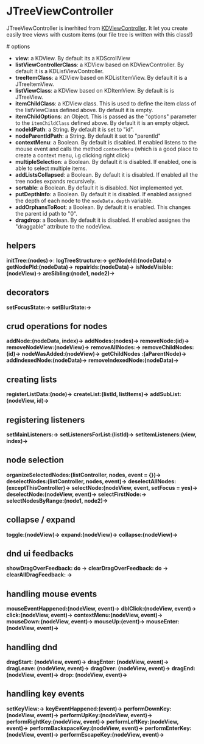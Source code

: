 # JTreeViewController

JTreeViewController is inerhited from
[KDViewController](/core/KDViewController). It let you create easily tree views
with custom items (our file tree is written with this class!)

# options

* **view**: a KDView. By default its a KDScrollView 
* **listViewControllerClass**: a KDView based on KDViewController. By default it
  is a KDListViewController.
* **treeItemClass**: a KDView based on KDListItemView. By default it is a
  JTreeItemView.
* **listViewClass**: a KDView based on KDItemView. By default is is JTreeView.
* **itemChildClass**: a KDView class. This is used to define the item class of
  the listViewClass defined above. By default it is empty.
* **itemChildOptions**: an Object. This is passed as the "options" parameter to
  the `itemChildClass` defined above. By default it is an empty object.
* **nodeIdPath**: a String. By default it is set to "id".
* **nodeParentIdPath**: a String. By default it set to "parentId"
* **contextMenu**: a Boolean. By default is disabled. If enabled listens to the
  mouse event and calls the method  `contextMenu` (which is a good place to
  create a context menu, i.g clicking right click)
* **multipleSelection**: a Boolean. By default it is disabled. If enabled, one
  is able to select multiple items.
* **addListsCollapsed**: a Boolean. By default it is disabled. If enabled all
  the tree nodes expands recursively.
* **sortable**: a Boolean. By default it is disabled. Not implemented yet.
* **putDepthInfo**: a Boolean. By default it is disabled. If enabled assigned the
  depth of each node to the `nodeData.depth` variable.
* **addOrphansToRoot**: a Boolean. By default it is enabled. This changes the
  parent id path to "0".
* **dragdrop**: a Boolean. By default it is disabled. If enabled assignes the
  "draggable" attribute to the nodeView.

## helpers

**initTree:(nodes)->**:
**logTreeStructure:->**
**getNodeId:(nodeData)->**
**getNodePId:(nodeData)->**
**repairIds:(nodeData)->**
**isNodeVisible:(nodeView)->**
**areSibling:(node1, node2)->**

## decorators

**setFocusState:->**
**setBlurState:->**

## crud operations for nodes

**addNode:(nodeData, index)->**
**addNodes:(nodes)->**
**removeNode:(id)->**
**removeNodeView:(nodeView)->**
**removeAllNodes:->**
**removeChildNodes:(id)->**
**nodeWasAdded:(nodeView)->**
**getChildNodes :(aParentNode)->**
**addIndexedNode:(nodeData)->**
**removeIndexedNode:(nodeData)->**

## creating lists

**registerListData:(node)->**
**createList:(listId, listItems)->**
**addSubList:(nodeView, id)->**

## registering listeners

**setMainListeners:->**
**setListenersForList:(listId)->**
**setItemListeners:(view, index)->**

## node selection

**organizeSelectedNodes:(listController, nodes, event = {})->**
**deselectNodes:(listController, nodes, event)->**
**deselectAllNodes:(exceptThisController)->**
**selectNode:(nodeView, event, setFocus = yes)->**
**deselectNode:(nodeView, event)->**
**selectFirstNode:->**
**selectNodesByRange:(node1, node2)->**

## collapse / expand

**toggle:(nodeView)->**
**expand:(nodeView)->**
**collapse:(nodeView)->**

## dnd ui feedbacks

**showDragOverFeedback: do ->**
**clearDragOverFeedback: do ->**
**clearAllDragFeedback: ->**

## handling mouse events

**mouseEventHappened:(nodeView, event)->**
**dblClick:(nodeView, event)->**
**click:(nodeView, event)->**
**contextMenu:(nodeView, event)->**
**mouseDown:(nodeView, event)->**
**mouseUp:(event)->**
**mouseEnter:(nodeView, event)->**

## handling dnd

**dragStart: (nodeView, event)->**
**dragEnter: (nodeView, event)->**
**dragLeave: (nodeView, event)->**
**dragOver: (nodeView, event)->**
**dragEnd: (nodeView, event)->**
**drop: (nodeView, event)->**

## handling key events

**setKeyView:->**
**keyEventHappened:(event)->**
**performDownKey:(nodeView, event)->**
**performUpKey:(nodeView, event)->**
**performRightKey:(nodeView, event)->**
**performLeftKey:(nodeView, event)->**
**performBackspaceKey:(nodeView, event)->**
**performEnterKey:(nodeView, event)->**
**performEscapeKey:(nodeView, event)->**
